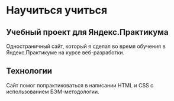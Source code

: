 # Научиться учиться
## Учебный проект для Яндекс.Практикума
Одностраничный сайт, который я сделал во время обучения в Яндекс.Практикуме на курсе веб-разработки.

## Технологии
Сайт помог попрактиковаться в написании HTML и CSS с использованием БЭМ-методологии.
